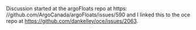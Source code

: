 Discussion started at the argoFloats repo at https:
//github.com/ArgoCanada/argoFloats/issues/590 and I linked this to the oce repo
at https://github.com/dankelley/oce/issues/2063.




